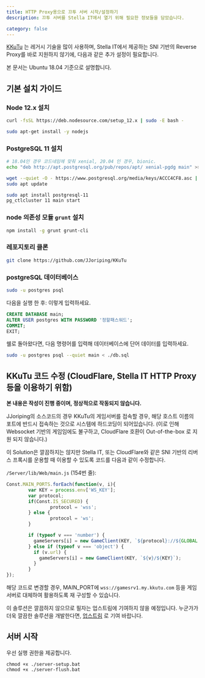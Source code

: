 ```yaml
---
title: HTTP Proxy용으로 끄투 서버 시작/설정하기
description: 끄투 서버를 Stella IT에서 열기 위해 필요한 정보들을 담았습니다.

category: false
---
```


[KKuTu](https://github.com/JJoriping/KKuTu#linux-%ED%99%98%EA%B2%BD) 는 레거시 기술을 많이 사용하며, Stella IT에서 제공하는 SNI 기반의 Reverse Proxy를 바로 지원하지 않기에, 다음과 같은 추가 설정이 필요합니다.

본 문서는 Ubuntu 18.04 기준으로 설명합니다.

## 기본 설치 가이드
### Node 12.x 설치
```bash
curl -fsSL https://deb.nodesource.com/setup_12.x | sudo -E bash -

sudo apt-get install -y nodejs
```

### PostgreSQL 11 설치

```bash
# 18.04인 경우 코드네임에 맞춰 xenial, 20.04 인 경우, bionic.
echo "deb http://apt.postgresql.org/pub/repos/apt/ xenial-pgdg main" >> /etc/apt/sources.list

wget --quiet -O - https://www.postgresql.org/media/keys/ACCC4CF8.asc | sudo apt-key add -
sudo apt update

sudo apt install postgresql-11
pg_ctlcluster 11 main start
```

### node 의존성 모듈 `grunt` 설치
```bash
npm install -g grunt grunt-cli
```

### 레포지토리 클론
```bash
git clone https://github.com/JJoriping/KKuTu
```

### postgreSQL 데이터베이스
```bash
sudo -u postgres psql
```
다음을 실행 한 후: 이렇게 입력하세요.

```sql
CREATE DATABASE main;
ALTER USER postgres WITH PASSWORD '정할패스워드';
COMMIT;
EXIT;
```
쉘로 돌아왔다면, 다음 명령어를 입력해 데이터베이스에 단어 데이터를 입력하세요.

```bash
sudo -u postgres psql --quiet main < ./db.sql
```

## KKuTu 코드 수정 (CloudFlare, Stella IT HTTP Proxy 등을 이용하기 위함)
**본 내용은 작성이 진행 중이며, 정상적으로 작동되지 않습니다.**  

JJoriping의 소스코드의 경우 KKuTu의 게임서버를 접속할 경우, 해당 호스트 이름의 포트에 반드시 접속하는 것으로 시스템에 하드코딩이 되어있습니다. (이로 인해 Websocket 기반의 게임임에도 불구하고, CloudFlare 호환이 Out-of-the-box 로 지원 되지 않습니다.)  
  
이 Solution은 깔끔하지는 않지만 Stella IT, 또는 CloudFlare와 같은 SNI 기반의 리버스 프록시를 운용할 때 이용할 수 있도록 코드를 다음과 같이 수정합니다.  

`/Server/lib/Web/main.js` (154번 줄):   
```js
Const.MAIN_PORTS.forEach(function(v, i){
        var KEY = process.env['WS_KEY'];
        var protocol;
        if(Const.IS_SECURED) {
                protocol = 'wss';
        } else {
                protocol = 'ws';
        }

        if (typeof v === 'number') {
          gameServers[i] = new GameClient(KEY, `${protocol}://${GLOBAL.GAME_SERVER_HOST}:${v}/${KEY}`);
        } else if (typeof v === 'object') {
          if (v.url) {
            gameServers[i] = new GameClient(KEY, `${v}/${KEY}`);
          }
        }
});
```  

해당 코드로 변경할 경우, MAIN_PORT에 `wss://gamesrv1.my.kkutu.com` 등을 게임 서버로 대체하여 활용하도록 재 구성할 수 있습니다.  
  
이 솔루션은 깔끔하지 않으므로 필자는 업스트림에 기여하지 않을 예정입니다. 누군가가 더욱 깔끔한 솔루션을 개발한다면, [업스트림](https://github.com/JJoriping/KKuTu) 로 기여 바랍니다.  

## 서버 시작
우선 실행 권한을 제공합니다.

```
chmod +x ./server-setup.bat
chmod +x ./server-flush.bat
```





